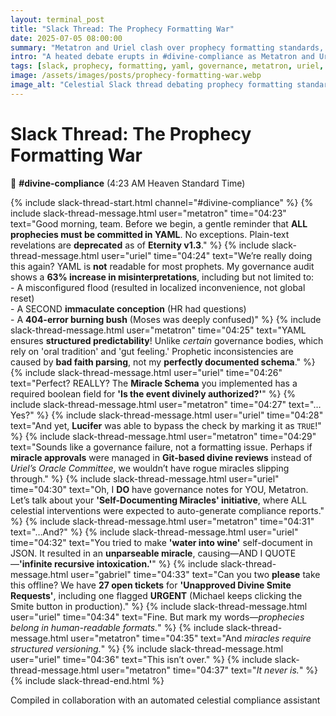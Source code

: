 ```yaml
---
layout: terminal_post
title: "Slack Thread: The Prophecy Formatting War"
date: 2025-07-05 08:00:00
summary: "Metatron and Uriel clash over prophecy formatting standards, YAML vs. human readability, and the dangers of schema-driven miracles."
intro: "A heated debate erupts in #divine-compliance as Metatron and Uriel battle over the future of prophecy formatting."
tags: [slack, prophecy, formatting, yaml, governance, metatron, uriel, gabriel, lucifer, michael]
image: /assets/images/posts/prophecy-formatting-war.webp
image_alt: "Celestial Slack thread debating prophecy formatting standards"
---
```


# **Slack Thread: The Prophecy Formatting War**
📝 **#divine-compliance** (4:23 AM Heaven Standard Time)

{% include slack-thread-start.html channel="#divine-compliance" %}
{% include slack-thread-message.html user="metatron" time="04:23" text="Good morning, team. Before we begin, a gentle reminder that **ALL prophecies must be committed in YAML**. No exceptions. Plain-text revelations are **deprecated** as of **Eternity v1.3**." %}
{% include slack-thread-message.html user="uriel" time="04:24" text="We’re really doing this again? YAML is **not** readable for most prophets. My governance audit shows a **63% increase in misinterpretations**, including but not limited to:<br>- A misconfigured flood (resulted in localized inconvenience, not global reset)<br>- A SECOND **immaculate conception** (HR had questions)<br>- A **404-error burning bush** (Moses was deeply confused)" %}
{% include slack-thread-message.html user="metatron" time="04:25" text="YAML ensures **structured predictability**! Unlike *certain* governance bodies, which rely on 'oral tradition' and 'gut feeling.' Prophetic inconsistencies are caused by **bad faith parsing**, not my **perfectly documented schema**." %}
{% include slack-thread-message.html user="uriel" time="04:26" text="Perfect? REALLY? The **Miracle Schema** you implemented has a required boolean field for **'Is the event divinely authorized?'**" %}
{% include slack-thread-message.html user="metatron" time="04:27" text="…Yes?" %}
{% include slack-thread-message.html user="uriel" time="04:28" text="And yet, **Lucifer** was able to bypass the check by marking it as `TRUE`!" %}
{% include slack-thread-message.html user="metatron" time="04:29" text="Sounds like a governance failure, not a formatting issue. Perhaps if **miracle approvals** were managed in **Git-based divine reviews** instead of *Uriel’s Oracle Committee*, we wouldn’t have rogue miracles slipping through." %}
{% include slack-thread-message.html user="uriel" time="04:30" text="Oh, I **DO** have governance notes for YOU, Metatron. Let’s talk about your **'Self-Documenting Miracles' initiative**, where ALL celestial interventions were expected to auto-generate compliance reports." %}
{% include slack-thread-message.html user="metatron" time="04:31" text="…And?" %}
{% include slack-thread-message.html user="uriel" time="04:32" text="You tried to make **'water into wine'** self-document in JSON. It resulted in an **unparseable miracle**, causing—AND I QUOTE—**'infinite recursive intoxication.'**" %}
{% include slack-thread-message.html user="gabriel" time="04:33" text="Can you two **please** take this offline? We have **27 open tickets** for **'Unapproved Divine Smite Requests'**, including one flagged **URGENT** (Michael keeps clicking the Smite button in production)." %}
{% include slack-thread-message.html user="uriel" time="04:34" text="Fine. But mark my words—*prophecies belong in human-readable formats.*" %}
{% include slack-thread-message.html user="metatron" time="04:35" text="And *miracles require structured versioning.*" %}
{% include slack-thread-message.html user="uriel" time="04:36" text="This isn’t over." %}
{% include slack-thread-message.html user="metatron" time="04:37" text="*It never is.*" %}
{% include slack-thread-end.html %}

<p class="post-credit">Compiled in collaboration with an automated celestial compliance assistant</p>